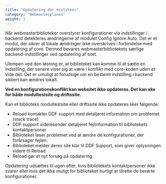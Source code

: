 ```yaml
---
title: "Opdatering der mislykkes"
category: "Webmasterplanen"
weight: 3
---
```


Når webmasterbiblioteker overstyrer konfigurationer via indstillinger i backend detekteres ændringerne af modulet Config Ignore Auto. Det er et modul, der sikrer at lokale ændringer ikke overskrives i forbindelse med opdatering af core. Dermed bevares webmasterbibliotekets særlige backend-indstillinger ved opdatering af sitet. 

Ulempen ved den løsning er, at biblioteket kan komme til at sætte en indstilling, der senere viser sig at være i konflikt med core-koden uden at vide det. Det er umuligt at forudsige om en bestemt indstilling i backend sikkert kan ændres lokalt.

**Ved en konfigurationskonflikt kan websitet ikke opdateres. Det kan ske for både modultestsite og driftssite.**

Kan et biblioteks modultestsite eller driftssite ikke opdateres sker følgende:
- Reload kontakter DDF support med detaljeret information om problemet (stack trace)
- DDF support videresender detaljeret fejlinformation til bibliotekets kontaktpersoner 
- Biblioteket løser problemet ved at ændre de konfigurationer, der forårsager fejlen.
- Biblioteket melder deres site klar til DDF Support, som giver oplysningen videre til Reload.
- Reload gør et nyt forsøg på opdatering

Opdatering udsættes til ugen efter, hvis bibliotekets kontaktpersoner ikke svarer eller hvis det ikke muligt for biblioteket hurtigt at tilrette de berørte konfigurationer.
